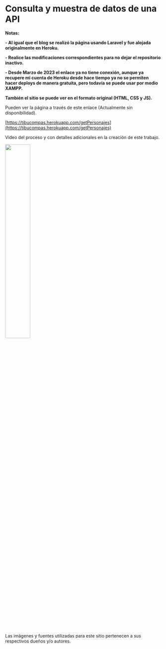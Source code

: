 # Consulta y muestra de datos de una API

<!----Notas---->
**Notas:**

**- Al igual que el blog se realizó la página usando Laravel y fue alojada originalmente en Heroku.**

**- Realice las modificaciones correspondientes para no dejar el repositorio inactivo.**

**- Desde Marzo de 2023 el enlace ya no tiene conexión, aunque ya recupere mi cuenta de Heroku desde hace tiempo ya no se permiten hacer deploys de manera gratuita, pero todavía se puede usar por medio XAMPP.**

**También el sitio se puede ver en el formato original (HTML, CSS y JS).**
<!----Separador de las notas---->

<!----Separador---->
Pueden ver la página a través de este enlace (Actualmente sin disponibilidad).

[https://tibucompas.herokuapp.com/getPersonajes](https://tibucompas.herokuapp.com/getPersonajes)

Video del proceso y con detalles adicionales en la creación de este trabajo.

[<img src="https://i.ytimg.com/vi/Gn8XFnScJ3U/maxresdefault.jpg" width="40%">](https://www.youtube.com/watch?v=Gn8XFnScJ3U)

Las imágenes y fuentes utilizadas para este sitio pertenecen a sus respectivos dueños y/o autores.

<!----Fin del separador---->